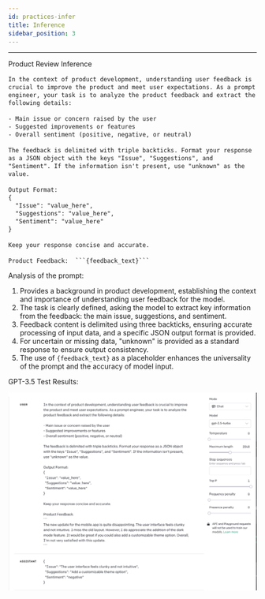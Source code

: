 ```yaml
---
id: practices-infer
title: Inference
sidebar_position: 3
---
```


----

Product Review Inference

```
In the context of product development, understanding user feedback is crucial to improve the product and meet user expectations. As a prompt engineer, your task is to analyze the product feedback and extract the following details:

- Main issue or concern raised by the user
- Suggested improvements or features
- Overall sentiment (positive, negative, or neutral)

The feedback is delimited with triple backticks. Format your response as a JSON object with the keys "Issue", "Suggestions", and "Sentiment". If the information isn't present, use "unknown" as the value.

Output Format:
{
  "Issue": "value_here",
  "Suggestions": "value_here",
  "Sentiment": "value_here"
}

Keep your response concise and accurate.

Product Feedback:  ```{feedback_text}```
```



Analysis of the prompt:

1. Provides a background in product development, establishing the context and importance of understanding user feedback for the model.
2. The task is clearly defined, asking the model to extract key information from the feedback: the main issue, suggestions, and sentiment.
3. Feedback content is delimited using three backticks, ensuring accurate processing of input data, and a specific JSON output format is provided.
4. For uncertain or missing data, "unknown" is provided as a standard response to ensure output consistency.
5. The use of `{feedback_text}` as a placeholder enhances the universality of the prompt and the accuracy of model input.



GPT-3.5 Test Results:

![image-20230818183158850](../assets/image-20230818183158850.png)